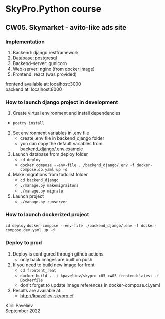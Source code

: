 # SkyPro.Python course
## CW05. Skymarket - avito-like ads site

### Implementation

1. Backend: django restframework
2. Database: postgresql 
3. Backend-server: gunicorn
4. Web-server: nginx (from docker image)
5. Frontend: react (was provided)

frontend available at: localhost:3000  
backend at: localhost:8000

### How to launch django project in development

1. Create virtual environment and install dependencies
- `poetry install`
2. Set environment variables in .env file
   - create .env file in backend_django folder
   - you can copy the default variables from backend_django/.env.example
3. Launch database from deploy folder
   - `cd deploy`
   - `docker compose --env-file ../backend_django/.env -f docker-compose.db.yaml up -d`
4. Make migrations from todolist folder
   - `cd backend_django`
   - `./manage.py makemigraitons`
   - `./manage.py migrate`
5. Launch project
   - `./manage.py runserver`

### How to launch dockerized project

`cd deploy`
`docker-compose --env-file ./backend_django/.env -f docker-compose.dev.yaml up -d`

### Deploy to prod

1. Deploy is configured through github actions
   - only back images are built on push
2. If you need to build new image for front
   - `cd frontent_reat`
   - `docker build . -t kpaveliev/skypro-c05-cw05-frontend:latest -f Dockerfile`
   - don't forget to update image references in docker-compose.ci.yaml
3. Results are available at:
   - http://kpaveliev-skypro.cf




Kirill Paveliev  
September 2022